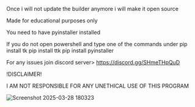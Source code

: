Once i will not update the builder anymore i will make it open source 

Made for educational purposes only

You need to have pyinstaller installed

If you do not open powershell and type one of the commands under
pip install tk
pip install ttk
pip install pyinstaller


For any issues join discord server> https://discord.gg/SHmeTHpQuD

!DISCLAIMER!

I AM NOT RESPONSIBLE FOR ANY UNETHICAL USE OF THIS PROGRAM



![Screenshot 2025-03-28 180323](https://github.com/user-attachments/assets/944d2f1b-4fb2-43f8-aa24-0ec52321a446)
